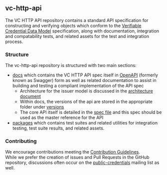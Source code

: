 ## vc-http-api

The VC HTTP API repository contains a standard API specification for constructing and verifying objects which conform to the [Verifiable Credential Data Model](https://www.w3.org/TR/vc-data-model/) specification, along with documentation, integration and compatability tests, and related assets for the test and integration process.

### Structure

The vc-http-api repository is structured with two main sections:

- [docs](./docs/) which contains the VC HTTP API spec itself in [OpenAPI](https://swagger.io/specification/) (formerly known as Swagger) form as well as related documentation to assist in building and testing a compliant implementation of the API spec
  * Architecture for the issuer model is discussed in the [architecture document](./docs/architecture.md)
  * Within docs, the versions of the api are stored in the appropriate folder under [versions](./docs/versions)
  * The core API itself is detailed in the [spec file](./docs/vc-http-api.yml) and this spec should be used as the master reference for the API 
- [packages](./packages/) which contains test suites and related utilities for integration testing, test suite results, and related assets.

### Contributing

We encourage contributions meeting the [Contribution Guidelines](CONTRIBUTING.md).  
While we prefer the creation of issues and Pull Requests in the GitHub repository, discussions often occur on the [public-credentials](http://lists.w3.org/Archives/Public/public-credentials/) mailing list as well.

